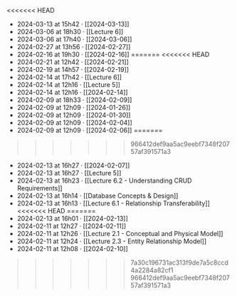 <<<<<<< HEAD
- 2024-03-13 at 15h42 · [[2024-03-13]]
- 2024-03-06 at 18h30 · [[Lecture 6]]
- 2024-03-06 at 17h40 · [[2024-03-06]]
- 2024-02-27 at 13h56 · [[2024-02-27]]
- 2024-02-16 at 19h30 · [[2024-02-16]]
=======
<<<<<<< HEAD
- 2024-02-21 at 12h42 · [[2024-02-21]]
- 2024-02-19 at 14h57 · [[2024-02-19]]
- 2024-02-14 at 17h42 · [[Lecture 6]]
- 2024-02-14 at 12h16 · [[Lecture 5]]
- 2024-02-14 at 12h16 · [[2024-02-14]]
- 2024-02-09 at 18h33 · [[2024-02-09]]
- 2024-02-09 at 12h09 · [[2024-01-26]]
- 2024-02-09 at 12h09 · [[2024-01-30]]
- 2024-02-09 at 12h09 · [[2024-02-04]]
- 2024-02-09 at 12h09 · [[2024-02-06]]
=======
>>>>>>> 966412def9aa5ac9eebf7348f20757af391571a3
- 2024-02-13 at 16h27 · [[2024-02-07]]
- 2024-02-13 at 16h27 · [[Lecture 5]]
- 2024-02-13 at 16h23 · [[Lecture 6.2 - Understanding CRUD Requirements]]
- 2024-02-13 at 16h14 · [[Database Concepts & Design]]
- 2024-02-13 at 16h13 · [[Lecture 6.1 - Relationship Transferability]]
<<<<<<< HEAD
=======
- 2024-02-13 at 16h01 · [[2024-02-13]]
- 2024-02-11 at 12h27 · [[2024-02-11]]
- 2024-02-11 at 12h26 · [[Lecture 2.1 - Conceptual and Physical Model]]
- 2024-02-11 at 12h24 · [[Lecture 2.3 - Entity Relationship Model]]
- 2024-02-11 at 12h08 · [[2024-02-10]]
>>>>>>> 7a30c196731ac313f9de7a5c8ccd4a2284a82cf1
>>>>>>> 966412def9aa5ac9eebf7348f20757af391571a3
